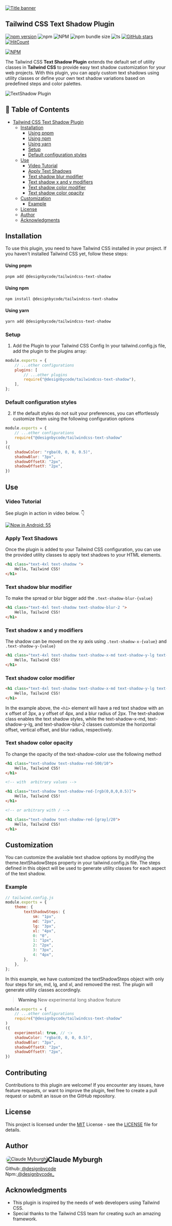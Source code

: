 <a href="#installation" width="100%">
<img src="banner.svg" alt="Title banner"/>
</a>

## Tailwind CSS Text Shadow Plugin

[![npm version](https://badge.fury.io/js/@designbycode%2Ftailwindcss-text-shadow.svg)](https://badge.fury.io/js/@designbycode%2Ftailwindcss-text-shadow)
![npm](https://img.shields.io/npm/dt/%40designbycode/tailwindcss-text-shadow)
![NPM](https://img.shields.io/npm/l/%40designbycode%2Ftailwindcss-text-shadow)
![npm bundle size](https://img.shields.io/bundlephobia/min/%40designbycode%2Ftailwindcss-text-shadow)
![ts](https://badgen.net/badge/Built%20With/TypeScript/blue)
[![GitHub stars](https://img.shields.io/github/stars/DesignByCode/tailwindcss-text-shadow?style=social)](https://github.com/DesignByCode/tailwindcss-text-shadow/stargazers)
[![HitCount](https://hits.dwyl.com/designbycode/tailwindcss-text-shadow.svg?style=flat)](http://hits.dwyl.com/designbycode/tailwindcss-text-shadow)

[![NPM](https://nodei.co/npm/@designbycode/tailwindcss-text-shadow.png)](https://nodei.co/npm/@designbycode/tailwindcss-text-shadow/)

The Tailwind CSS **Text Shadow Plugin** extends the default set of utility classes in **Tailwind CSS** to provide easy text shadow customization for your web projects. With this plugin, you can apply custom text shadows using utility
classes or define your own text shadow variations based on predefined steps and color palettes.

![TextShadow Plugin](screenshot.png)

## 📇 Table of Contents

* [Tailwind CSS Text Shadow Plugin](#tailwind-css-text-shadow-plugin)
    * [Installation](#installation)
        * [Using pnpm](#using-pnpm)
        * [Using npm](#using-npm)
        * [Using yarn](#using-yarn)
        * [Setup](#setup)
        * [Default configuration styles](#default-configuration-styles)
    * [Use](#use)
        * [Video Tutorial](#video-tutorial)
        * [Apply Text Shadows](#apply-text-shadows)
        * [Text shadow blur modifier](#text-shadow-blur-modifier)
        * [Text shadow x and y modifiers](#text-shadow-x-and-y-modifiers)
        * [Text shadow color modifier](#text-shadow-color-modifier)
        * [Text shadow color opacity](#text-shadow-color-opacity)
    * [Customization](#customization)
        * [Example](#example)
    * [License](#license)
    * [Author](#author)
    * [Acknowledgments](#acknowledgments)

## Installation

To use this plugin, you need to have Tailwind CSS installed in your project. If you haven't installed Tailwind CSS yet, follow these steps:

#### Using pnpm

```bash
pnpm add @designbycode/tailwindcss-text-shadow
```

#### Using npm

```bash
npm install @designbycode/tailwindcss-text-shadow
```

#### Using yarn

```bash
yarn add @designbycode/tailwindcss-text-shadow
```

### Setup

1. Add the Plugin to your Tailwind CSS Config
   In your tailwind.config.js file, add the plugin to the plugins array:

```javascript
module.exports = {
    // ...other configurations
    plugins: [
        // ...other plugins
        require("@designbycode/tailwindcss-text-shadow"),
    ],
};
```

### Default configuration styles

2. If the default styles do not suit your preferences, you can effortlessly customize them using the following configuration options

```javascript
module.exports = {
    // ...other configurations
    require("@designbycode/tailwindcss-text-shadow"
)
({
    shadowColor: "rgba(0, 0, 0, 0.5)",
    shadowBlur: "3px",
    shadowOffsetX: "2px",
    shadowOffsetY: "2px",
})
```

## Use

### Video Tutorial

See plugin in action in video below. 👇

[![Now in Android: 55](thumb-play.png)](https://youtu.be/Xb0wAMAGAHE)

### Apply Text Shadows

Once the plugin is added to your Tailwind CSS configuration, you can use the provided utility classes to apply text shadows to your HTML elements.

```html
<h1 class="text-4xl text-shadow ">
    Hello, Tailwind CSS!
</h1>
```

### Text shadow blur modifier

To make the spread or blur bigger add the ```.text-shadow-blur-{value}```

```html
<h1 class="text-4xl text-shadow text-shadow-blur-2 ">
    Hello, Tailwind CSS!
</h1>
```

### Text shadow x and y modifiers

The shadow can be moved on the xy axis using ```.text-shadow-x-{value}``` and ```.text-shadow-y-{value}```

```html
<h1 class="text-4xl text-shadow text-shadow-x-md text-shadow-y-lg text-shadow-blur-2 text-shadow-red">
    Hello, Tailwind CSS!
</h1>
```

### Text shadow color modifier

```html
<h1 class="text-4xl text-shadow text-shadow-x-md text-shadow-y-lg text-shadow-blur-2 text-shadow-red-500">
    Hello, Tailwind CSS!
</h1>
```

In the example above, the ```<h1>``` element will have a red text shadow with an x offset of 3px, a y offset of 4px, and a blur radius of 2px. The text-shadow class enables the text shadow styles, while the text-shadow-x-md,
text-shadow-y-lg, and
text-shadow-blur-2 classes customize the horizontal offset, vertical offset, and blur radius, respectively.

### Text shadow color opacity

To change the opacity of the text-shadow-color use the following method

```html
<h1 class="text-shadow text-shadow-red-500/10">
    Hello, Tailwind CSS!
</h1>

<!-- with  arbitrary values -->

<h1 class="text-shadow text-shadow-red-[rgb(0,0,0,0.5)]">
    Hello, Tailwind CSS!
</h1>

<!-- or arbitrary with / -->

<h1 class="text-shadow text-shadow-red-[gray]/20">
    Hello, Tailwind CSS!
</h1>
```

## Customization

You can customize the available text shadow options by modifying the theme.textShadowSteps property in your tailwind.config.js file. The steps defined in this object will be used to generate utility classes for each aspect of the text
shadow.

### Example

```javascript
// tailwind.config.js
module.exports = {
    theme: {
        textShadowSteps: {
            sm: "1px",
            md: "2px",
            lg: "3px",
            xl: "4px",
            0: "0",
            1: "1px",
            2: "2px",
            3: "3px",
            4: "4px",
        },
    },
};
```

In this example, we have customized the textShadowSteps object with only four steps for sm, md, lg, and xl, and removed the rest. The plugin will generate utility classes accordingly.

> **Warning**
> New experimental long shadow feature

```javascript
module.exports = {
    // ...other configurations
    require("@designbycode/tailwindcss-text-shadow"
)
({
    experimental: true, // 👈
    shadowColor: "rgba(0, 0, 0, 0.5)",
    shadowBlur: "3px",
    shadowOffsetX: "2px",
    shadowOffsetY: "2px",
})
```

## Contributing

Contributions to this plugin are welcome! If you encounter any issues, have feature requests, or want to improve the plugin, feel free to create a pull request or submit an issue on the GitHub repository.

## License

This project is licensed under the [MIT](LICENCE) License - see the [LICENSE](LICENCE) file for details.

## Author

<div>
<img  align="left" style="box-shadow:3px 3px 3px rgba(0,0,0,75);border-radius:1rem;border:solid 2px rgba(255,225,225,.25)" src="https://github.com/designbycode.png?size=130" alt="Claude Myburgh">
</div>
<h2 style="margin-top:0">Claude Myburgh</h2><ul style="padding-left:0;margin-top:-.63rem;list-style:none"><li>Github:<a href="https://github.com/designbycode"> @designbycode</a></li><li>Npm:<a href="https://www.npmjs.
com/~designbycode_"> @designbycode_</a></li></ul>

## Acknowledgments

- This plugin is inspired by the needs of web developers using Tailwind CSS.
- Special thanks to the Tailwind CSS team for creating such an amazing framework.

